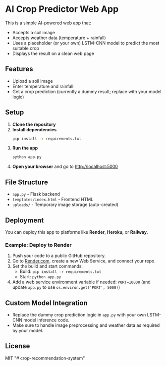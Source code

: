 # AI Crop Predictor Web App

This is a simple AI-powered web app that:
- Accepts a soil image
- Accepts weather data (temperature + rainfall)
- Uses a placeholder (or your own) LSTM-CNN model to predict the most suitable crop
- Displays the result on a clean web page

## Features
- Upload a soil image
- Enter temperature and rainfall
- Get a crop prediction (currently a dummy result; replace with your model logic)

## Setup

1. **Clone the repository**
2. **Install dependencies**
   ```bash
   pip install -r requirements.txt
   ```
3. **Run the app**
   ```bash
   python app.py
   ```
4. **Open your browser** and go to [http://localhost:5000](http://localhost:5000)

## File Structure
- `app.py` - Flask backend
- `templates/index.html` - Frontend HTML
- `uploads/` - Temporary image storage (auto-created)

## Deployment
You can deploy this app to platforms like **Render**, **Heroku**, or **Railway**.

### Example: Deploy to Render
1. Push your code to a public GitHub repository.
2. Go to [Render.com](https://render.com/), create a new Web Service, and connect your repo.
3. Set the build and start commands:
   - Build: `pip install -r requirements.txt`
   - Start: `python app.py`
4. Add a web service environment variable if needed: `PORT=10000` (and update `app.py` to use `os.environ.get('PORT', 5000)`)

## Custom Model Integration
- Replace the dummy crop prediction logic in `app.py` with your own LSTM-CNN model inference code.
- Make sure to handle image preprocessing and weather data as required by your model.

## License
MIT "# crop-recommendation-system" 
